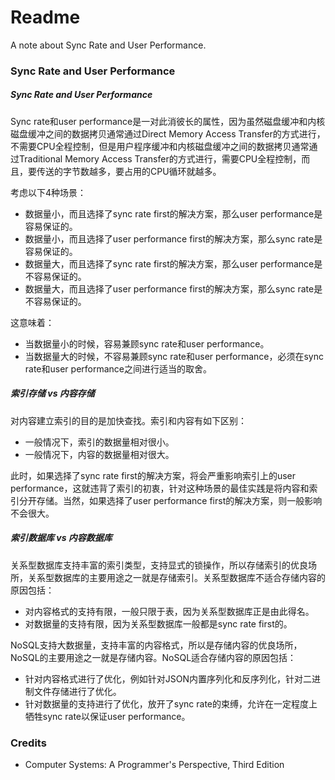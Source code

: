 # Readme
A note about Sync Rate and User Performance.

### Sync Rate and User Performance

##### Sync Rate and User Performance

Sync rate和user performance是一对此消彼长的属性，因为虽然磁盘缓冲和内核磁盘缓冲之间的数据拷贝通常通过Direct Memory Access Transfer的方式进行，不需要CPU全程控制，但是用户程序缓冲和内核磁盘缓冲之间的数据拷贝通常通过Traditional Memory Access Transfer的方式进行，需要CPU全程控制，而且，要传送的字节数越多，要占用的CPU循环就越多。

考虑以下4种场景：
- 数据量小，而且选择了sync rate first的解决方案，那么user performance是容易保证的。
- 数据量小，而且选择了user performance first的解决方案，那么sync rate是容易保证的。
- 数据量大，而且选择了sync rate first的解决方案，那么user performance是不容易保证的。
- 数据量大，而且选择了user performance first的解决方案，那么sync rate是不容易保证的。

这意味着：
- 当数据量小的时候，容易兼顾sync rate和user performance。
- 当数据量大的时候，不容易兼顾sync rate和user performance，必须在sync rate和user performance之间进行适当的取舍。

##### 索引存储 vs 内容存储

对内容建立索引的目的是加快查找。索引和内容有如下区别：
- 一般情况下，索引的数据量相对很小。
- 一般情况下，内容的数据量相对很大。

此时，如果选择了sync rate first的解决方案，将会严重影响索引上的user performance，这就违背了索引的初衷，针对这种场景的最佳实践是将内容和索引分开存储。当然，如果选择了user performance first的解决方案，则一般影响不会很大。

##### 索引数据库 vs 内容数据库

关系型数据库支持丰富的索引类型，支持显式的锁操作，所以存储索引的优良场所，关系型数据库的主要用途之一就是存储索引。关系型数据库不适合存储内容的原因包括：
- 对内容格式的支持有限，一般只限于表，因为关系型数据库正是由此得名。
- 对数据量的支持有限，因为关系型数据库一般都是sync rate first的。

NoSQL支持大数据量，支持丰富的内容格式，所以是存储内容的优良场所，NoSQL的主要用途之一就是存储内容。NoSQL适合存储内容的原因包括：
- 针对内容格式进行了优化，例如针对JSON内置序列化和反序列化，针对二进制文件存储进行了优化。
- 针对数据量的支持进行了优化，放开了sync rate的束缚，允许在一定程度上牺牲sync rate以保证user performance。

### Credits
- Computer Systems: A Programmer's Perspective, Third Edition
